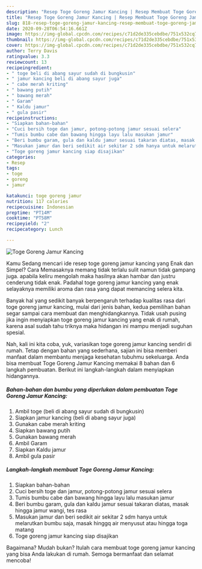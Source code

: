 ```yaml
---
description: "Resep Toge Goreng Jamur Kancing | Resep Membuat Toge Goreng Jamur Kancing Yang Mudah Dan Praktis"
title: "Resep Toge Goreng Jamur Kancing | Resep Membuat Toge Goreng Jamur Kancing Yang Mudah Dan Praktis"
slug: 818-resep-toge-goreng-jamur-kancing-resep-membuat-toge-goreng-jamur-kancing-yang-mudah-dan-praktis
date: 2020-09-28T06:54:16.661Z
image: https://img-global.cpcdn.com/recipes/c71d2de335cebdbe/751x532cq70/toge-goreng-jamur-kancing-foto-resep-utama.jpg
thumbnail: https://img-global.cpcdn.com/recipes/c71d2de335cebdbe/751x532cq70/toge-goreng-jamur-kancing-foto-resep-utama.jpg
cover: https://img-global.cpcdn.com/recipes/c71d2de335cebdbe/751x532cq70/toge-goreng-jamur-kancing-foto-resep-utama.jpg
author: Terry Davis
ratingvalue: 3.3
reviewcount: 13
recipeingredient:
- " toge beli di abang sayur sudah di bungkusin"
- " jamur kancing beli di abang sayur juga"
- " cabe merah kriting"
- " bawang putih"
- " bawang merah"
- " Garam"
- " Kaldu jamur"
- " gula pasir"
recipeinstructions:
- "Siapkan bahan-bahan"
- "Cuci bersih toge dan jamur, potong-potong jamur sesuai selera"
- "Tumis bumbu cabe dan bawang hingga layu lalu masukan jamur"
- "Beri bumbu garam, gula dan kaldu jamur sesuai takaran diatas, masak hingga jamur wangi, tes rasa"
- "Masukan jamur dan beri sedikit air sekitar 2 sdm hanya untuk melarutkan bumbu saja, masak hinggq air menyusut atau hingga toga matang"
- "Toge goreng jamur kancing siap disajikan"
categories:
- Resep
tags:
- toge
- goreng
- jamur

katakunci: toge goreng jamur 
nutrition: 117 calories
recipecuisine: Indonesian
preptime: "PT14M"
cooktime: "PT58M"
recipeyield: "2"
recipecategory: Lunch

---
```



![Toge Goreng Jamur Kancing](https://img-global.cpcdn.com/recipes/c71d2de335cebdbe/751x532cq70/toge-goreng-jamur-kancing-foto-resep-utama.jpg)

Kamu Sedang mencari ide resep toge goreng jamur kancing yang Enak dan Simpel? Cara Memasaknya memang tidak terlalu sulit namun tidak gampang juga. apabila keliru mengolah maka hasilnya akan hambar dan justru cenderung tidak enak. Padahal toge goreng jamur kancing yang enak selayaknya memiliki aroma dan rasa yang dapat memancing selera kita.



Banyak hal yang sedikit banyak berpengaruh terhadap kualitas rasa dari toge goreng jamur kancing, mulai dari jenis bahan, kedua pemilihan bahan segar sampai cara membuat dan menghidangkannya. Tidak usah pusing jika ingin menyiapkan toge goreng jamur kancing yang enak di rumah, karena asal sudah tahu triknya maka hidangan ini mampu menjadi suguhan spesial.


Nah, kali ini kita coba, yuk, variasikan toge goreng jamur kancing sendiri di rumah. Tetap dengan bahan yang sederhana, sajian ini bisa memberi manfaat dalam membantu menjaga kesehatan tubuhmu sekeluarga. Anda bisa membuat Toge Goreng Jamur Kancing memakai 8 bahan dan 6 langkah pembuatan. Berikut ini langkah-langkah dalam menyiapkan hidangannya.

<!--inarticleads1-->

##### Bahan-bahan dan bumbu yang diperlukan dalam pembuatan Toge Goreng Jamur Kancing:

1. Ambil  toge (beli di abang sayur sudah di bungkusin)
1. Siapkan  jamur kancing (beli di abang sayur juga)
1. Gunakan  cabe merah kriting
1. Siapkan  bawang putih
1. Gunakan  bawang merah
1. Ambil  Garam
1. Siapkan  Kaldu jamur
1. Ambil  gula pasir




<!--inarticleads2-->

##### Langkah-langkah membuat Toge Goreng Jamur Kancing:

1. Siapkan bahan-bahan
1. Cuci bersih toge dan jamur, potong-potong jamur sesuai selera
1. Tumis bumbu cabe dan bawang hingga layu lalu masukan jamur
1. Beri bumbu garam, gula dan kaldu jamur sesuai takaran diatas, masak hingga jamur wangi, tes rasa
1. Masukan jamur dan beri sedikit air sekitar 2 sdm hanya untuk melarutkan bumbu saja, masak hinggq air menyusut atau hingga toga matang
1. Toge goreng jamur kancing siap disajikan




Bagaimana? Mudah bukan? Itulah cara membuat toge goreng jamur kancing yang bisa Anda lakukan di rumah. Semoga bermanfaat dan selamat mencoba!
